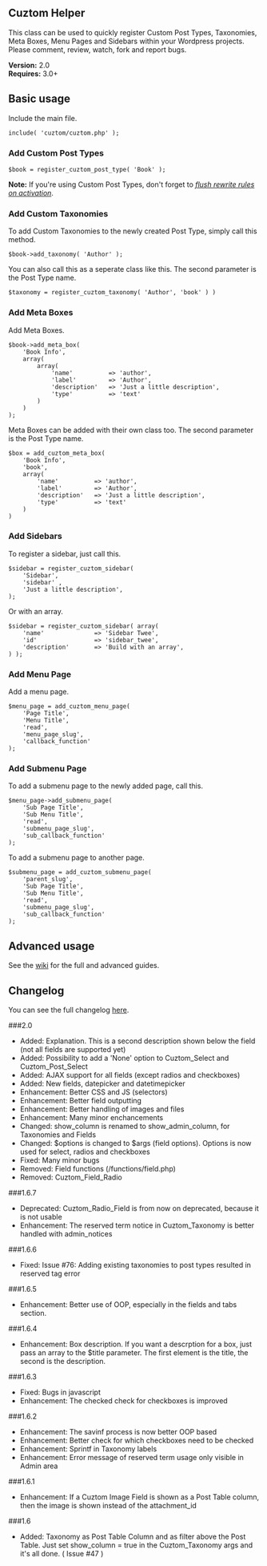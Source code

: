 ## Cuztom Helper

This class can be used to quickly register Custom Post Types, Taxonomies, Meta Boxes, Menu Pages and Sidebars within your Wordpress projects. Please comment, review, watch, fork and report bugs.

**Version:** 2.0  
**Requires:** 3.0+  

## Basic usage

Include the main file.
	
	include( 'cuztom/cuztom.php' );
   
### Add Custom Post Types
	
	$book = register_cuztom_post_type( 'Book' );

**Note:** If you're using Custom Post Types, don't forget to *[flush rewrite rules on activation](http://codex.wordpress.org/Function_Reference/register_post_type#Flushing_Rewrite_on_Activation "Flushing Rewrite Rules on Activation")*.

### Add Custom Taxonomies
	
To add Custom Taxonomies to the newly created Post Type, simply call this method.

	$book->add_taxonomy( 'Author' );
			
You can also call this as a seperate class like this. The second parameter is the Post Type name.

	$taxonomy = register_cuztom_taxonomy( 'Author', 'book' ) )

### Add Meta Boxes
	
Add Meta Boxes.

	$book->add_meta_box( 
		'Book Info', 
		array(
			array(
				'name' 			=> 'author',
				'label' 		=> 'Author',
				'description'	=> 'Just a little description',
				'type'			=> 'text'
			)
		)
	);
	
Meta Boxes can be added with their own class too. The second parameter is the Post Type name.

	$box = add_cuztom_meta_box(  
		'Book Info', 
		'book',
		array(
			'name' 			=> 'author',
			'label' 		=> 'Author',
			'description'	=> 'Just a little description',
			'type'			=> 'text'
		)
	)
	
### Add Sidebars

To register a sidebar, just call this.

	$sidebar = register_cuztom_sidebar( 
		'Sidebar',
		'sidebar' ,
		'Just a little description',
	);
	
Or with an array.

	$sidebar = register_cuztom_sidebar( array(
		'name'				=> 'Sidebar Twee',
		'id'				=> 'sidebar_twee',
		'description'		=> 'Build with an array',
	) );

### Add Menu Page

Add a menu page.

	$menu_page = add_cuztom_menu_page(
		'Page Title', 
		'Menu Title', 
		'read', 
		'menu_page_slug', 
		'callback_function'
	);
	
### Add Submenu Page

To add a submenu page to the newly added page, call this.

	$menu_page->add_submenu_page(
		'Sub Page Title',
		'Sub Menu Title',
		'read', 
		'submenu_page_slug', 
		'sub_callback_function'
	);

To add a submenu page to another page.

	$submenu_page = add_cuztom_submenu_page(
		'parent_slug',
		'Sub Page Title',
		'Sub Menu Title',
		'read', 
		'submenu_page_slug', 
		'sub_callback_function'
	);
	
## Advanced usage
See the <a href="https://github.com/Gizburdt/Wordpress-Cuztom-Helper/wiki">wiki</a> for the full and advanced guides.

## Changelog
You can see the full changelog <a href="https://github.com/Gizburdt/Wordpress-Cuztom-Helper/wiki/Changelog">here</a>.

###2.0
* Added: Explanation. This is a second description shown below the field (not all fields are supported yet)
* Added: Possibility to add a 'None' option to Cuztom_Select and Cuztom_Post_Select
* Added: AJAX support for all fields (except radios and checkboxes)
* Added: New fields, datepicker and datetimepicker
* Enhancement: Better CSS and JS (selectors)
* Enhancement: Better field outputting
* Enhancement: Better handling of images and files
* Enhancement: Many minor enchancements
* Changed: show_column is renamed to show_admin_column, for Taxonomies and Fields
* Changed: $options is changed to $args (field options). Options is now used for select, radios and checkboxes
* Fixed: Many minor bugs
* Removed: Field functions (/functions/field.php)
* Removed: Cuztom_Field_Radio

###1.6.7
* Deprecated: Cuztom_Radio_Field is from now on deprecated, because it is not usable
* Enhancement: The reserved term notice in Cuztom_Taxonomy is better handled with admin_notices

###1.6.6
* Fixed: Issue #76: Adding existing taxonomies to post types resulted in reserved tag error

###1.6.5
* Enhancement: Better use of OOP, especially in the fields and tabs section.

###1.6.4
* Enhancement: Box description. If you want a descrption for a box, just pass an array to the $title parameter. The first element is the title, the second is the description.

###1.6.3
* Fixed: Bugs in javascript
* Enhancement: The checked check for checkboxes is improved

###1.6.2
* Enhancement: The savinf process is now better OOP based
* Enhancement: Better check for which checkboxes need to be checked
* Enhancement: Sprintf in Taxonomy labels
* Enhancement: Error message of reserved term usage only visible in Admin area

###1.6.1
* Enhancement: If a Cuztom Image Field is shown as a Post Table column, then the image is shown instead of the attachment_id

###1.6
* Added: Taxonomy as Post Table Column and as filter above the Post Table. Just set show_column = true in the Cuztom_Taxonomy args and it's all done. ( Issue #47 )
